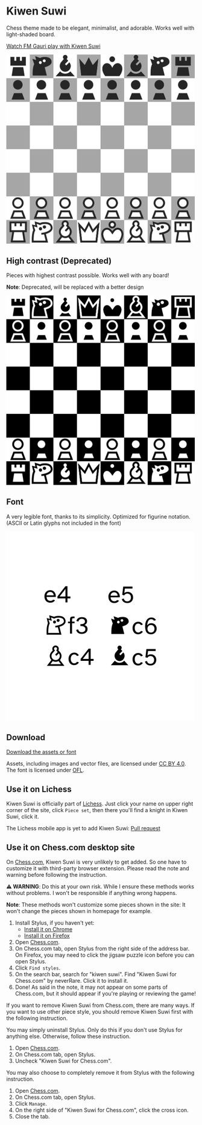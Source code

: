 # Kiwen Suwi

Chess theme made to be elegant, minimalist, and adorable. Works well with light-shaded board.

[Watch FM Gauri play with Kiwen Suwi](https://www.twitch.tv/videos/1796605493?t=01h09m02s)

<img src="./version/latest/kiwen-suwi/preview.png" width="500" alt="Chess pieces in very simple design. White pieces are solid white shapes with black outline. Black pieces are just solid black shapes with no outline. Knights looks like sock puppet." />

## High contrast (Deprecated)

Pieces with highest contrast possible. Works well with any board!

**Note**: Deprecated, will be replaced with a better design

<img src="./version/latest/kiwen-suwi-high-contrast/preview.png" width="500" alt="Chess pieces using pure white and black shade. White pieces remained the same and black pieces have white outlines." />

## Font

A very legible font, thanks to its simplicity. Optimized for figurine notation. (ASCII or Latin glyphs not included in the font)

<img src="./version/latest/preview-font.png" width="500" alt="1. e4, e5, 2. Knight to f3, Knight to c6, 3. Bishop to c4, Bishop to c5" />

## Download

[Download the assets or font](https://github.com/neverRare/kiwen-suwi/releases)

Assets, including images and vector files, are licensed under [CC BY 4.0]. The font is licensed under [OFL].

[CC BY 4.0]: ./LICENSE-CC-BY-4.0
[OFL]: ./LICENSE-OFL

## Use it on Lichess

Kiwen Suwi is officially part of [Lichess]. Just click your name on upper right corner of the site, click `Piece set`, then there you'll find a knight in Kiwen Suwi, click it.

The Lichess mobile app is yet to add Kiwen Suwi: [Pull request]

[Lichess]: https://lichess.org/
[Pull request]: https://github.com/lichess-org/lichobile/pull/2344

## Use it on Chess.com desktop site

On [Chess.com], Kiwen Suwi is very unlikely to get added. So one have to customize it with third-party browser extension. Please read the note and warning before following the instruction.

**⚠ WARNING**: Do this at your own risk. While I ensure these methods works without problems. I won't be responsible if anything wrong happens.

**Note**: These methods won't customize some pieces shown in the site: It won't change the pieces shown in homepage for example.

1. Install Stylus, if you haven't yet:
   - [Install it on Chrome](https://chrome.google.com/webstore/detail/stylus/clngdbkpkpeebahjckkjfobafhncgmne)
   - [Install it on Firefox](https://addons.mozilla.org/firefox/addon/styl-us/)
2. Open [Chess.com].
3. On Chess.com tab, open Stylus from the right side of the address bar. On Firefox, you may need to click the jigsaw puzzle icon before you can open Stylus.
4. Click `Find styles`.
5. On the search bar, search for "kiwen suwi". Find "Kiwen Suwi for Chess.com" by neverRare. Click it to install it.
6. Done! As said in the note, it may not appear on some parts of Chess.com, but it should appear if you're playing or reviewing the game!

If you want to remove Kiwen Suwi from Chess.com, there are many ways. If you want to use other piece style, you should remove Kiwen Suwi first with the following instruction.

You may simply uninstall Stylus. Only do this if you don't use Stylus for anything else. Otherwise, follow these instruction.

1. Open [Chess.com].
2. On Chess.com tab, open Stylus.
3. Uncheck "Kiwen Suwi for Chess.com".

You may also choose to completely remove it from Stylus with the following instruction.

1. Open [Chess.com].
2. On Chess.com tab, open Stylus.
3. Click `Manage`.
4. On the right side of "Kiwen Suwi for Chess.com", click the cross icon.
5. Close the tab.

[Chess.com]: https://www.chess.com/
